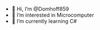 - 👋 Hi, I’m @Domhoff859
- 👀 I’m interested in Microcomputer
- 🌱 I’m currently learning C#

<!---
Domhoff859/Domhoff859 is a ✨ special ✨ repository because its `README.md` (this file) appears on your GitHub profile.
You can click the Preview link to take a look at your changes.
--->
